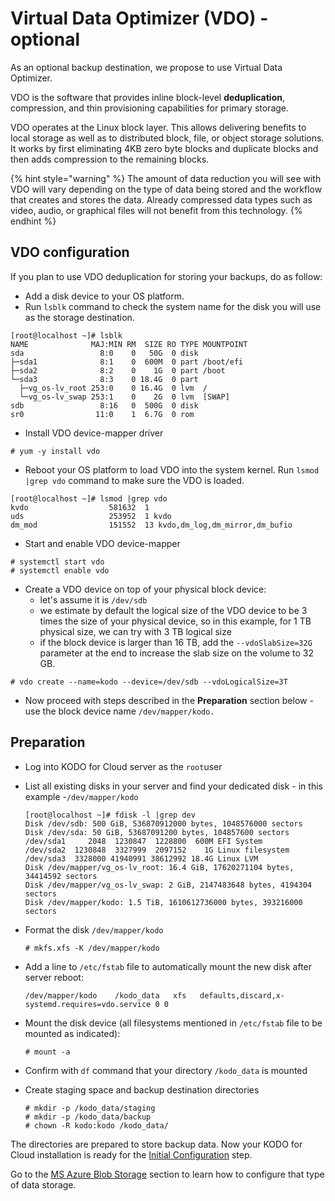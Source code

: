 # Virtual Data Optimizer (VDO) - optional

As an optional backup destination, we propose to use Virtual Data Optimizer.&#x20;

VDO is the software that provides inline block-level **deduplication**, compression, and thin provisioning capabilities for primary storage.

VDO operates at the Linux block layer. This allows delivering benefits to local storage as well as to distributed block, file, or object storage solutions. It works by first eliminating 4KB zero byte blocks and duplicate blocks and then adds compression to the remaining blocks.

{% hint style="warning" %}
The amount of data reduction you will see with VDO will vary depending on the type of data being stored and the workflow that creates and stores the data. Already compressed data types such as video, audio, or graphical files will not benefit from this technology.&#x20;
{% endhint %}

## VDO configuration

&#x20;If you plan to use VDO deduplication for storing your backups, do as follow:&#x20;

* Add a disk device to your OS platform.&#x20;
* Run `lsblk` command to check the system name for the disk you will use as the storage destination. &#x20;

```
[root@localhost ~]# lsblk
NAME              MAJ:MIN RM  SIZE RO TYPE MOUNTPOINT
sda                 8:0    0   50G  0 disk
├─sda1              8:1    0  600M  0 part /boot/efi
├─sda2              8:2    0    1G  0 part /boot
└─sda3              8:3    0 18.4G  0 part
  ├─vg_os-lv_root 253:0    0 16.4G  0 lvm  /
  └─vg_os-lv_swap 253:1    0    2G  0 lvm  [SWAP]
sdb                 8:16   0  500G  0 disk
sr0                11:0    1  6.7G  0 rom
```

* Install VDO device-mapper driver

```
# yum -y install vdo
```

* Reboot your OS platform to load VDO into the system kernel. Run `lsmod |grep vdo` command to make sure the VDO is loaded.&#x20;

```
[root@localhost ~]# lsmod |grep vdo
kvdo                  581632  1
uds                   253952  1 kvdo
dm_mod                151552  13 kvdo,dm_log,dm_mirror,dm_bufio
```

* Start and enable VDO device-mapper

```
# systemctl start vdo
# systemctl enable vdo
```

* Create a VDO device on top of your physical block device:
  * let's assume it is `/dev/sdb`
  * we estimate by default the logical size of the VDO device to be 3 times the size of your physical device, so in this example, for 1 TB physical size, we can try with 3 TB logical size
  * if the block device is larger than 16 TB, add the `--vdoSlabSize=32G` parameter at the end to increase the slab size on the volume to 32 GB.

```
# vdo create --name=kodo --device=/dev/sdb --vdoLogicalSize=3T
```

* Now proceed with steps described in the **Preparation** section below - use the block device name `/dev/mapper/kodo.`

## Preparation

* Log into KODO for Cloud server as the `root`user
*   List all existing disks in your server and find your dedicated disk - in this example -`/dev/mapper/kodo`

    ```
    [root@localhost ~]# fdisk -l |grep dev
    Disk /dev/sdb: 500 GiB, 536870912000 bytes, 1048576000 sectors
    Disk /dev/sda: 50 GiB, 53687091200 bytes, 104857600 sectors
    /dev/sda1     2048  1230847  1228800  600M EFI System
    /dev/sda2  1230848  3327999  2097152    1G Linux filesystem
    /dev/sda3  3328000 41940991 38612992 18.4G Linux LVM
    Disk /dev/mapper/vg_os-lv_root: 16.4 GiB, 17620271104 bytes, 34414592 sectors
    Disk /dev/mapper/vg_os-lv_swap: 2 GiB, 2147483648 bytes, 4194304 sectors
    Disk /dev/mapper/kodo: 1.5 TiB, 1610612736000 bytes, 393216000 sectors
    ```
*   Format the disk `/dev/mapper/kodo`

    ```
    # mkfs.xfs -K /dev/mapper/kodo
    ```
*   Add a line to `/etc/fstab` file to automatically mount the new disk after server reboot:

    ```
    /dev/mapper/kodo    /kodo_data   xfs   defaults,discard,x-systemd.requires=vdo.service 0 0
    ```
*   Mount the disk device (all filesystems mentioned in `/etc/fstab` file to be mounted as indicated):&#x20;

    ```
    # mount -a
    ```
* Confirm with `df` command that your directory `/kodo_data` is mounted
*   Create staging space and backup destination directories

    ```
    # mkdir -p /kodo_data/staging
    # mkdir -p /kodo_data/backup
    # chown -R kodo:kodo /kodo_data/
    ```

The directories are prepared to store backup data. Now your KODO for Cloud installation is ready for the [Initial Configuration](https://storware.gitbook.io/kodo-for-cloud-office365/deployment/initial-configuration) step.

Go to the [MS Azure Blob Storage](https://storware.gitbook.io/kodo-for-cloud-office365/deployment/backup-destinations/microsoft-azure-blob-storage) section to learn how to configure that type of data storage.
